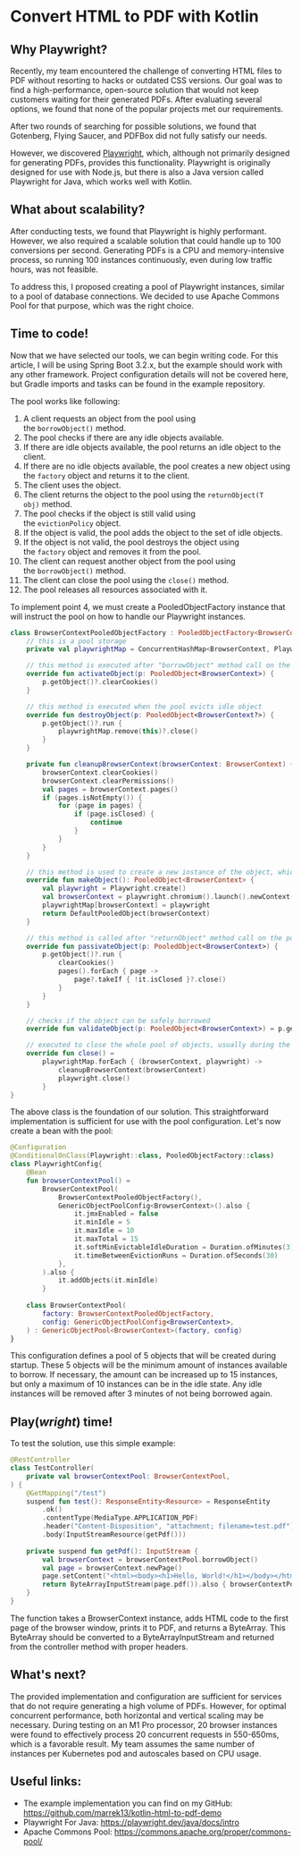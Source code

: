 # Convert HTML to PDF with Kotlin

## Why Playwright?

Recently, my team encountered the challenge of converting HTML files to PDF without resorting to hacks or outdated CSS versions. Our goal was to find a high-performance, open-source solution that would not keep customers waiting for their generated PDFs. After evaluating several options, we found that none of the popular projects met our requirements.

After two rounds of searching for possible solutions, we found that Gotenberg, Flying Saucer, and PDFBox did not fully satisfy our needs.

However, we discovered [Playwright](https://playwright.dev/), which, although not primarily designed for generating PDFs, provides this functionality. Playwright is originally designed for use with Node.js, but there is also a Java version called Playwright for Java, which works well with Kotlin.

## What about scalability?

After conducting tests, we found that Playwright is highly performant. However, we also required a scalable solution that could handle up to 100 conversions per second. Generating PDFs is a CPU and memory-intensive process, so running 100 instances continuously, even during low traffic hours, was not feasible.   

To address this, I proposed creating a pool of Playwright instances, similar to a pool of database connections. We decided to use Apache Commons Pool for that purpose, which was the right choice.

## Time to code!

Now that we have selected our tools, we can begin writing code. For this article, I will be using Spring Boot 3.2.x, but the example should work with any other framework. Project configuration details will not be covered here, but Gradle imports and tasks can be found in the example repository.

The pool works like following:
1. A client requests an object from the pool using the `borrowObject()` method.
2. The pool checks if there are any idle objects available.
3. If there are idle objects available, the pool returns an idle object to the client.
4. If there are no idle objects available, the pool creates a new object using the `factory` object and returns it to the client.
5. The client uses the object.
6. The client returns the object to the pool using the `returnObject(T obj)` method.
7. The pool checks if the object is still valid using the `evictionPolicy` object.
8. If the object is valid, the pool adds the object to the set of idle objects.
9. If the object is not valid, the pool destroys the object using the `factory` object and removes it from the pool.
10. The client can request another object from the pool using the `borrowObject()` method.
11. The client can close the pool using the `close()` method.
12. The pool releases all resources associated with it.

To implement point 4, we must create a PooledObjectFactory instance that will instruct the pool on how to handle our Playwright instances.

```kotlin
class BrowserContextPooledObjectFactory : PooledObjectFactory<BrowserContext>, AutoCloseable {
	// this is a pool storage
    private val playwrightMap = ConcurrentHashMap<BrowserContext, Playwright>()  

	// this method is executed after "borrowObject" method call on the pool
    override fun activateObject(p: PooledObject<BrowserContext>) {  
        p.getObject()?.clearCookies()  
    }  

	// this method is executed when the pool evicts idle object
    override fun destroyObject(p: PooledObject<BrowserContext?>) {  
        p.getObject()?.run {  
            playwrightMap.remove(this)?.close()  
        }  
    }  

    private fun cleanupBrowserContext(browserContext: BrowserContext) {  
        browserContext.clearCookies()  
        browserContext.clearPermissions()  
        val pages = browserContext.pages()  
        if (pages.isNotEmpty()) {  
            for (page in pages) {  
                if (page.isClosed) {  
                    continue  
                }  
            }  
        }  
    }  

	// this method is used to create a new instance of the object, which is added to the pool
    override fun makeObject(): PooledObject<BrowserContext> {  
        val playwright = Playwright.create()  
        val browserContext = playwright.chromium().launch().newContext()  
        playwrightMap[browserContext] = playwright  
        return DefaultPooledObject(browserContext)  
    }  

	// this method is called after "returnObject" method call on the pool
    override fun passivateObject(p: PooledObject<BrowserContext>) {  
        p.getObject()?.run {  
            clearCookies()  
            pages().forEach { page ->  
                page?.takeIf { !it.isClosed }?.close()  
            }  
        }  
    }  

	// checks if the object can be safely borrowed
    override fun validateObject(p: PooledObject<BrowserContext>) = p.getObject() != null

	// executed to close the whole pool of objects, usually during the app shutdown
    override fun close() =  
        playwrightMap.forEach { (browserContext, playwright) ->  
            cleanupBrowserContext(browserContext)  
            playwright.close()  
        }
}
```

The above class is the foundation of our solution. This straightforward implementation is sufficient for use with the pool configuration. Let's now create a bean with the pool:

```kotlin
@Configuration  
@ConditionalOnClass(Playwright::class, PooledObjectFactory::class)  
class PlaywrightConfig{  
    @Bean  
    fun browserContextPool() =  
        BrowserContextPool(  
            BrowserContextPooledObjectFactory(),  
            GenericObjectPoolConfig<BrowserContext>().also {  
                it.jmxEnabled = false  
                it.minIdle = 5  
                it.maxIdle = 10  
                it.maxTotal = 15  
                it.softMinEvictableIdleDuration = Duration.ofMinutes(3)  
                it.timeBetweenEvictionRuns = Duration.ofSeconds(30)  
            },  
        ).also {
            it.addObjects(it.minIdle)  
        }
  
    class BrowserContextPool(  
        factory: BrowserContextPooledObjectFactory,  
        config: GenericObjectPoolConfig<BrowserContext>,  
    ) : GenericObjectPool<BrowserContext>(factory, config)  
}
```

This configuration defines a pool of 5 objects that will be created during startup. These 5 objects will be the minimum amount of instances available to borrow. If necessary, the amount can be increased up to 15 instances, but only a maximum of 10 instances can be in the idle state. Any idle instances will be removed after 3 minutes of not being borrowed again.

## Play(_wright_) time!

To test the solution, use this simple example:

```kotlin
@RestController  
class TestController(  
    private val browserContextPool: BrowserContextPool,  
) {  
    @GetMapping("/test")  
    suspend fun test(): ResponseEntity<Resource> = ResponseEntity  
        .ok()  
        .contentType(MediaType.APPLICATION_PDF)  
        .header("Content-Disposition", "attachment; filename=test.pdf")  
        .body(InputStreamResource(getPdf()))  
  
    private suspend fun getPdf(): InputStream {  
        val browserContext = browserContextPool.borrowObject()  
        val page = browserContext.newPage()  
        page.setContent("<html><body><h1>Hello, World!</h1></body></html>")  
        return ByteArrayInputStream(page.pdf()).also { browserContextPool.returnObject(browserContext) }  
    }  
}
```

The function takes a BrowserContext instance, adds HTML code to the first page of the browser window, prints it to PDF, and returns a ByteArray. This ByteArray should be converted to a ByteArrayInputStream and returned from the controller method with proper headers.

## What's next?

The provided implementation and configuration are sufficient for services that do not require generating a high volume of PDFs. However, for optimal concurrent performance, both horizontal and vertical scaling may be necessary. During testing on an M1 Pro processor, 20 browser instances were found to effectively process 20 concurrent requests in 550-650ms, which is a favorable result. My team assumes the same number of instances per Kubernetes pod and autoscales based on CPU usage.

## Useful links:
* The example implementation you can find on my GitHub: https://github.com/marrek13/kotlin-html-to-pdf-demo
* Playwright For Java: https://playwright.dev/java/docs/intro
* Apache Commons Pool: https://commons.apache.org/proper/commons-pool/
